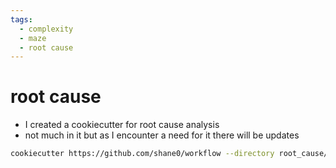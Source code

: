 ```yaml
---
tags:
  - complexity 
  - maze 
  - root cause 
---
```

# root cause

- I created a cookiecutter for root cause analysis
- not much in it but as I encounter a need for it there will be updates

```sh
cookiecutter https://github.com/shane0/workflow --directory root_cause/
```
